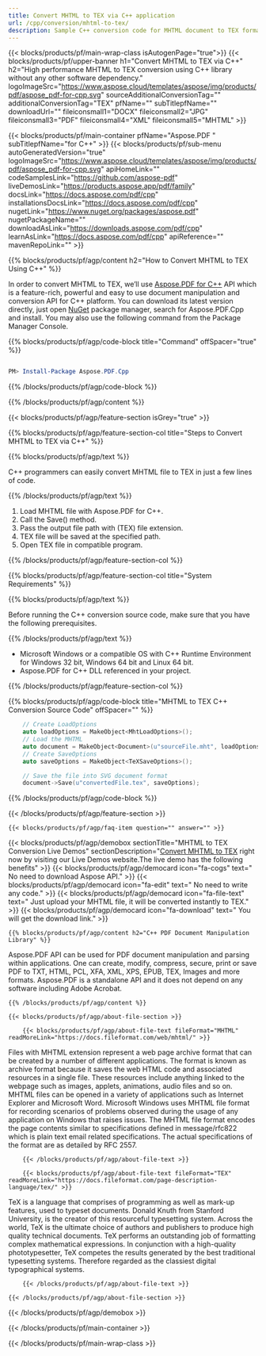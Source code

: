 ```yaml
---
title: Convert MHTML to TEX via C++ application
url: /cpp/conversion/mhtml-to-tex/
description: Sample C++ conversion code for MHTML document to TEX format. Programmers can use this source code for batch MHTML to TEX conversion within any C++ application.
---
```


{{< blocks/products/pf/main-wrap-class isAutogenPage="true">}}
{{< blocks/products/pf/upper-banner h1="Convert MHTML to TEX via C++" h2="High performance MHTML to TEX conversion using C++ library without any other software dependency." logoImageSrc="https://www.aspose.cloud/templates/aspose/img/products/pdf/aspose_pdf-for-cpp.svg" sourceAdditionalConversionTag="" additionalConversionTag="TEX" pfName="" subTitlepfName="" downloadUrl="" fileiconsmall1="DOCX" fileiconsmall2="JPG" fileiconsmall3="PDF" fileiconsmall4="XML" fileiconsmall5="MHTML" >}}

{{< blocks/products/pf/main-container pfName="Aspose.PDF " subTitlepfName="for C++" >}}
{{< blocks/products/pf/sub-menu autoGeneratedVersion="true" logoImageSrc="https://www.aspose.cloud/templates/aspose/img/products/pdf/aspose_pdf-for-cpp.svg" apiHomeLink="" codeSamplesLink="https://github.com/aspose-pdf" liveDemosLink="https://products.aspose.app/pdf/family" docsLink="https://docs.aspose.com/pdf/cpp" installationsDocsLink="https://docs.aspose.com/pdf/cpp" nugetLink="https://www.nuget.org/packages/aspose.pdf" nugetPackageName="" downloadAsLink="https://downloads.aspose.com/pdf/cpp" learnAsLink="https://docs.aspose.com/pdf/cpp" apiReference="" mavenRepoLink="" >}}

{{% blocks/products/pf/agp/content h2="How to Convert MHTML to TEX Using C++" %}}

 In order to convert MHTML to TEX, we’ll use
 [Aspose.PDF for C++](https://products.aspose.com/pdf/cpp)
 API which is a feature-rich, powerful and easy to use document manipulation and conversion API for C++ platform. You can download its latest version directly, just open
 [NuGet](https://www.nuget.org/packages/aspose.pdf)
 package manager, search for
 Aspose.PDF.Cpp
 and install. You may also use the following command from the Package Manager Console.

{{% blocks/products/pf/agp/code-block title="Command" offSpacer="true" %}}

```powershell

PM> Install-Package Aspose.PDF.Cpp

```

{{% /blocks/products/pf/agp/code-block %}}

{{% /blocks/products/pf/agp/content %}}

{{< blocks/products/pf/agp/feature-section isGrey="true" >}}

{{% blocks/products/pf/agp/feature-section-col title="Steps to Convert MHTML to TEX via C++" %}}

{{% blocks/products/pf/agp/text %}}

 C++ programmers can easily convert MHTML file to TEX in just a few lines of code.

{{% /blocks/products/pf/agp/text %}}

1. Load MHTML file with Aspose.PDF for C++.
1. Call the Save() method.
1. Pass the output file path with (TEX) file extension.
1. TEX file will be saved at the specified path.
1. Open TEX file in compatible program.


{{% /blocks/products/pf/agp/feature-section-col %}}

{{% blocks/products/pf/agp/feature-section-col title="System Requirements" %}}

{{% blocks/products/pf/agp/text %}}

 Before running the C++ conversion source code, make sure that you have the following prerequisites.

{{% /blocks/products/pf/agp/text %}}

- Microsoft Windows or a compatible OS with C++ Runtime Environment for Windows 32 bit, Windows 64 bit and Linux 64 bit.
- Aspose.PDF for C++ DLL referenced in your project.

{{% /blocks/products/pf/agp/feature-section-col %}}

{{% blocks/products/pf/agp/code-block title="MHTML to TEX C++ Conversion Source Code" offSpacer="" %}}

```cpp
    // Create LoadOptions
    auto loadOptions = MakeObject<MhtLoadOptions>();
    // Load the MHTML
    auto document = MakeObject<Document>(u"sourceFile.mht", loadOptions);
    // Create SaveOptions
    auto saveOptions = MakeObject<TeXSaveOptions>();

    // Save the file into SVG document format
    document->Save(u"convertedFile.tex", saveOptions);
```

{{% /blocks/products/pf/agp/code-block %}}

{{< /blocks/products/pf/agp/feature-section >}}

    {{< blocks/products/pf/agp/faq-item question="" answer="" >}}


<!-- aboutfile Starts -->

{{< blocks/products/pf/agp/demobox sectionTitle="MHTML to TEX Conversion Live Demos" sectionDescription="[Convert MHTML to TEX](https://products.aspose.app/pdf/conversion/mhtml-to-tex) right now by visiting our Live Demos website.The live demo has the following benefits" >}}
        {{< blocks/products/pf/agp/democard icon="fa-cogs" text=" No need to download Aspose API." >}}
        {{< blocks/products/pf/agp/democard icon="fa-edit" text=" No need to write any code." >}}
        {{< blocks/products/pf/agp/democard icon="fa-file-text" text=" Just upload your MHTML file, it will be converted instantly to TEX." >}}
        {{< blocks/products/pf/agp/democard icon="fa-download" text=" You will get the download link." >}}

    {{% blocks/products/pf/agp/content h2="C++ PDF Document Manipulation Library" %}}

 Aspose.PDF API can be used for PDF document manipulation and parsing within applications. One can create, modify, compress, secure, print or save PDF to TXT, HTML, PCL, XFA, XML, XPS, EPUB, TEX, Images and more formats. Aspose.PDF is a standalone API and it does not depend on any software including Adobe Acrobat.



    {{% /blocks/products/pf/agp/content %}}

    {{< blocks/products/pf/agp/about-file-section >}}

        {{< blocks/products/pf/agp/about-file-text fileFormat="MHTML" readMoreLink="https://docs.fileformat.com/web/mhtml/" >}}

Files with MHTML extension represent a web page archive format that can be created by a number of different applications. The format is known as archive format because it saves the web HTML code and associated resources in a single file. These resources include anything linked to the webpage such as images, applets, animations, audio files and so on. MHTML files can be opened in a variety of applications such as Internet Explorer and Microsoft Word. Microsoft Windows uses MHTML file format for recording scenarios of problems observed during the usage of any application on Windows that raises issues. The MHTML file format encodes the page contents similar to specifications defined in message/rfc822 which is plain text email related specifications. The actual specifications of the format are as detailed by RFC 2557.

        {{< /blocks/products/pf/agp/about-file-text >}}

        {{< blocks/products/pf/agp/about-file-text fileFormat="TEX" readMoreLink="https://docs.fileformat.com/page-description-language/tex/" >}}

TeX is a language that comprises of programming as well as mark-up features, used to typeset documents. Donald Knuth from Stanford University, is the creator of this resourceful typesetting system. Across the world, TeX is the ultimate choice of authors and publishers to produce high quality technical documents. TeX performs an outstanding job of formatting complex mathematical expressions. In conjunction with a high-quality phototypesetter, TeX competes the results generated by the best traditional typesetting systems. Therefore regarded as the classiest digital typographical systems.

        {{< /blocks/products/pf/agp/about-file-text >}}

    {{< /blocks/products/pf/agp/about-file-section >}}

{{< /blocks/products/pf/agp/demobox >}}

<!-- aboutfile Ends -->



{{< /blocks/products/pf/main-container >}}

{{< /blocks/products/pf/main-wrap-class >}}